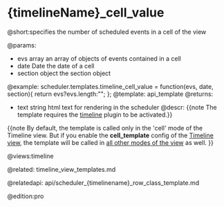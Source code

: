 {timelineName}_cell_value
=============

@short:specifies the number of scheduled events in a cell of the view
	

@params:
- evs	array 	an array of objects of events contained in a cell
- date	Date	the date of a cell
- section	object	the section object


@example:
scheduler.templates.timeline_cell_value = function(evs, date, section){
	return evs?evs.length:"";
};
@template:	api_template
@returns:
- text    string     html text for rendering in the scheduler
@descr:
{{note The template requires the [timeline](extensions_list.md#timeline) plugin to be activated.}}

{{note
By default, the template is called only in the 'cell' mode of the Timeline view. But if you enable the **cell_template** config of the [Timeline view](api/scheduler_createtimelineview.md), the template will be called in [all other modes of the view](timeline_view.md#customcontentincells) as well.
}}

@views:timeline


@related:
	timeline_view_templates.md
    
@relatedapi: api/scheduler_{timelinename}_row_class_template.md

@edition:pro